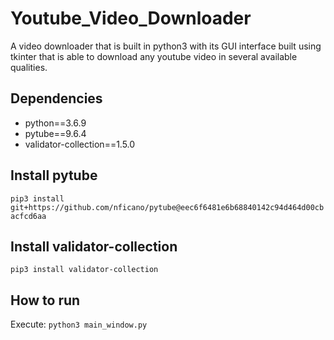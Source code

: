 # Youtube_Video_Downloader
A video downloader that is built in python3 with its GUI interface built using tkinter that is able to download any youtube video in several available qualities.

## Dependencies
* python==3.6.9
* pytube==9.6.4
* validator-collection==1.5.0

## Install pytube
`pip3 install git+https://github.com/nficano/pytube@eec6f6481e6b68840142c94d464d00cbacfcd6aa`

## Install validator-collection
`pip3 install validator-collection`

## How to run
Execute: 
`python3 main_window.py`
